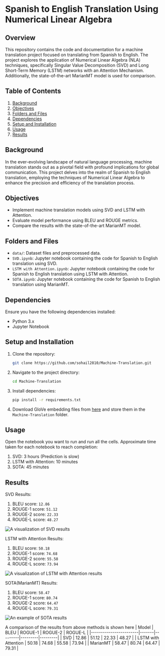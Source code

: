 # Spanish to English Translation Using Numerical Linear Algebra

## Overview

This repository contains the code and documentation for a machine translation project focused on translating from Spanish to English. The project explores the application of Numerical Linear Algebra (NLA) techniques, specifically Singular Value Decomposition (SVD) and Long Short-Term Memory (LSTM) networks with an Attention Mechanism. Additionally, the state-of-the-art MarianMT model is used for comparison.

## Table of Contents

1. [Background](#background)
2. [Objectives](#objectives)
3. [Folders and Files](#folders-and-files)
4. [Dependencies](#dependencies)
5. [Setup and Installation](#setup-and-installation)
6. [Usage](#usage)
7. [Results](#results)

## Background

In the ever-evolving landscape of natural language processing, machine translation stands out as a pivotal field with profound implications for global communication. This project delves into the realm of Spanish to English translation, employing the techniques of Numerical Linear Algebra to enhance the precision and efficiency of the translation process.

## Objectives

- Implement machine translation models using SVD and LSTM with Attention.
- Evaluate model performance using BLEU and ROUGE metrics.
- Compare the results with the state-of-the-art MarianMT model.

## Folders and Files

- `data/`: Dataset files and preprocessed data.
- `SVD.ipynb`: Jupyter notebook containing the code for Spanish to English translation using SVD.
- `LSTM with Attention.ipynb`: Jupyter notebook containing the code for Spanish to English translation using LSTM with Attention.
- `SOTA.ipynb`: Jupyter notebook containing the code for Spanish to English translation using MarianMT.

## Dependencies

Ensure you have the following dependencies installed:

- Python 3.x
- Jupyter Notebook

## Setup and Installation

1. Clone the repository:
   ```bash
   git clone https://github.com/sohail2810/Machine-Translation.git
   ```
2. Navigate to the project directory:
   ```bash
   cd Machine-Translation
   ```
3. Install dependencies:
   ```bash
   pip install -r requirements.txt
   ```
4. Download GloVe embedding files from [here](https://drive.google.com/drive/folders/1_AuH1dyya8jPMs8L9rXacHsbYxT5SE86?usp=sharing) and store them in the `Machine-Translation` folder.

## Usage

Open the notebook you want to run and run all the cells. Approximate time taken for each notebook to reach completion:
1. SVD: 3 hours (Prediction is slow)
2. LSTM with Attention: 10 minutes
3. SOTA: 45 minutes

## Results

SVD Results:
   1. BLEU score: `12.86` 
   2. ROUGE-1 score: `51.12`
   3. ROUGE-2 score: `22.33`
   4. ROUGE-L score: `48.27`
   

   ![A visualization of SVD results](images/SVD_vis.png "SVD")

LSTM with Attention Results:
   1. BLEU score: `50.18` 
   2. ROUGE-1 score: `74.68`
   3. ROUGE-2 score: `55.58`
   4. ROUGE-L score: `73.94`


   ![A visualization of LSTM with Attention results](images/attention.png "LSTM with Attention")

SOTA(MarianMT) Results:
   1. BLEU score: `58.47` 
   2. ROUGE-1 score: `80.74`
   3. ROUGE-2 score: `64.47`
   4. ROUGE-L score: `79.31`

   ![An example of SOTA results](images/SOTA.png "SOTA examples")
   
A comparison of the results from above methods is shown here
| Model                  | BLEU  | ROGUE-1 | ROGUE-2 | ROGUE-L |
|------------------------|-------|---------|---------|---------|
| SVD                    | 12.86 | 51.12   | 22.33   | 48.27   |
| LSTM with Attention    | 50.18 | 74.68   | 55.58   | 73.94   |
| MarianMT               | 58.47 | 80.74   | 64.47   | 79.31   |

